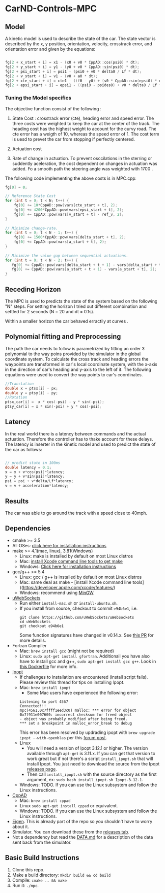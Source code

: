 # CarND-Controls-MPC

## Model 
A kinetic model is used to describe the state of the car. The state vector is described by the x, y position, orientation, velocity, crosstrack error, and orientation error and given by the equations:


```C++

fg[2 + x_start + i] = x1 - (x0 + v0 * CppAD::cos(psi0) * dt);
fg[2 + y_start + i] = y1 - (y0 + v0 * CppAD::sin(psi0) * dt);
fg[2 + psi_start + i] = psi1 - (psi0 + v0 * delta0 / Lf * dt);
fg[2 + v_start + i] = v1 - (v0 + a0 * dt);
fg[2 + cte_start + i] = cte1 - ((f0 - y0) + (v0 * CppAD::sin(epsi0) * dt));
fg[2 + epsi_start + i] = epsi1 - ((psi0 - psides0) + v0 * delta0 / Lf * dt);

```

### Tuning the Model specifics

The objective function consist of the following :

1. State Cost : crosstrack error (cte), heading error and speed error. The three costs were weighted to keep the car at the center of the track. The heading cost has the highest weight to account for the curvy road. The cte error has a weigth of 10, whereas the speed error of 1. The cost term is uesd to prevet the car from stopping if perfectly centered.  
2. Actuation cost

3. Rate of change in actuation. To prevent osccilations in the sterring or suddently aceleration, the cost dependent on changes in actuation was added. Fo a smooth path the steering angle was weighted with 1700 .  

The following code implementing the above costs is in MPC.cpp:

```C++
fg[0] = 0;

// Reference State Cost
for (int t = 0; t < N; t++) {
    fg[0] += 10*CppAD::pow(vars[cte_start + t], 2);
    fg[0] += 4200*CppAD::pow(vars[epsi_start + t], 2);
    fg[0] += CppAD::pow(vars[v_start + t] - ref_v, 2);
}
        
// Minimize change-rate.
for (int t = 0; t < N - 1; t++) {
    fg[0] += 1500*CppAD::pow(vars[delta_start + t], 2);
    fg[0] += CppAD::pow(vars[a_start + t], 2);
}
        
// Minimize the value gap between sequential actuations.
for (int t = 0; t < N - 2; t++) {
   fg[0] += CppAD::pow(vars[delta_start + t + 1] - vars[delta_start + t], 2);
   fg[0] += CppAD::pow(vars[a_start + t + 1] - vars[a_start + t], 2);
}

```

## Receding Horizon

The MPC is used to predicts the state of the system based on the following "N" steps. For setting the horizon I tried out different combination and settled for 2 seconds (N = 20 and dt = 0.1s). 

 Within a smaller horizon the car behaved erractily at curves .

## Polynomial fitting and Preprocessing

The path the car needs to follow is parametrized by fitting an order 3 polynomial to the way poins provided by the simulator in the global coordinate system.
To calculate the cross track and heading errors the waypoints are transformed in car's local coordinate system, with the x-axis in the direction of car's heading and y-axis to the left of it. 
The following equations  were used to convert the way points to car's coordinates.

```C++
//Translation
double x = ptsx[i] - px;
double y = ptsy[i] - py;
//Rotation
ptsx_car[i] =  x * cos(-psi) - y * sin(-psi);
ptsy_car[i] = x * sin(-psi) + y * cos(-psi);

```

## Latency

In the real world there is a latency between commands and the actual actuation. Therefore the controller has
to thake account for these delays. The latency is inserter in the kinetic model and used to predict the state of the car as follows:
```C++

// predict state in 100ms
double latency = 0.1;
x = x + v*cos(psi)*latency;
y = y + v*sin(psi)*latency;
psi = psi + v*delta/Lf*latency;
v = v + acceleration*latency;


```

## Results

The car was able to go around the track with a speed close to 40mph. 
## Dependencies

* cmake >= 3.5
 * All OSes: [click here for installation instructions](https://cmake.org/install/)
* make >= 4.1(mac, linux), 3.81(Windows)
  * Linux: make is installed by default on most Linux distros
  * Mac: [install Xcode command line tools to get make](https://developer.apple.com/xcode/features/)
  * Windows: [Click here for installation instructions](http://gnuwin32.sourceforge.net/packages/make.htm)
* gcc/g++ >= 5.4
  * Linux: gcc / g++ is installed by default on most Linux distros
  * Mac: same deal as make - [install Xcode command line tools]((https://developer.apple.com/xcode/features/)
  * Windows: recommend using [MinGW](http://www.mingw.org/)
* [uWebSockets](https://github.com/uWebSockets/uWebSockets)
  * Run either `install-mac.sh` or `install-ubuntu.sh`.
  * If you install from source, checkout to commit `e94b6e1`, i.e.
    ```
    git clone https://github.com/uWebSockets/uWebSockets 
    cd uWebSockets
    git checkout e94b6e1
    ```
    Some function signatures have changed in v0.14.x. See [this PR](https://github.com/udacity/CarND-MPC-Project/pull/3) for more details.
* Fortran Compiler
  * Mac: `brew install gcc` (might not be required)
  * Linux: `sudo apt-get install gfortran`. Additionall you have also have to install gcc and g++, `sudo apt-get install gcc g++`. Look in [this Dockerfile](https://github.com/udacity/CarND-MPC-Quizzes/blob/master/Dockerfile) for more info.
* [Ipopt](https://projects.coin-or.org/Ipopt)
  * If challenges to installation are encountered (install script fails).  Please review this thread for tips on installing Ipopt.
  * Mac: `brew install ipopt`
       +  Some Mac users have experienced the following error:
       ```
       Listening to port 4567
       Connected!!!
       mpc(4561,0x7ffff1eed3c0) malloc: *** error for object 0x7f911e007600: incorrect checksum for freed object
       - object was probably modified after being freed.
       *** set a breakpoint in malloc_error_break to debug
       ```
       This error has been resolved by updrading ipopt with
       ```brew upgrade ipopt --with-openblas```
       per this [forum post](https://discussions.udacity.com/t/incorrect-checksum-for-freed-object/313433/19).
  * Linux
    * You will need a version of Ipopt 3.12.1 or higher. The version available through `apt-get` is 3.11.x. If you can get that version to work great but if not there's a script `install_ipopt.sh` that will install Ipopt. You just need to download the source from the Ipopt [releases page](https://www.coin-or.org/download/source/Ipopt/).
    * Then call `install_ipopt.sh` with the source directory as the first argument, ex: `sudo bash install_ipopt.sh Ipopt-3.12.1`. 
  * Windows: TODO. If you can use the Linux subsystem and follow the Linux instructions.
* [CppAD](https://www.coin-or.org/CppAD/)
  * Mac: `brew install cppad`
  * Linux `sudo apt-get install cppad` or equivalent.
  * Windows: TODO. If you can use the Linux subsystem and follow the Linux instructions.
* [Eigen](http://eigen.tuxfamily.org/index.php?title=Main_Page). This is already part of the repo so you shouldn't have to worry about it.
* Simulator. You can download these from the [releases tab](https://github.com/udacity/self-driving-car-sim/releases).
* Not a dependency but read the [DATA.md](./DATA.md) for a description of the data sent back from the simulator.


## Basic Build Instructions


1. Clone this repo.
2. Make a build directory: `mkdir build && cd build`
3. Compile: `cmake .. && make`
4. Run it: `./mpc`.

